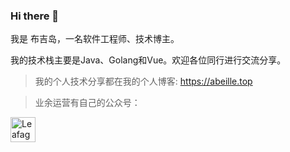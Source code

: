 ### Hi there 👋

<!--
**little3201/little3201** is a ✨ _special_ ✨ repository because its `README.md` (this file) appears on your GitHub profile.

Here are some ideas to get you started:

- 🔭 I’m currently working on ichiane
- 🌱 I’m currently learning java、go、vue3
- 👯 I’m looking to collaborate on ...
- 🤔 I’m looking for help with ...
- 💬 Ask me about anything
- 📫 How to reach me: little3201@163.com
- 😄 Pronouns: he
- ⚡ Fun fact: ...
-->

我是 布吉岛，一名软件工程师、技术博主。

我的技术栈主要是Java、Golang和Vue。欢迎各位同行进行交流分享。

> 我的个人技术分享都在我的个人博客: https://abeille.top

 > 业余运营有自己的公众号：
<img alt="Leafage Logo" width="40px" src="./leafage-standard.png">
